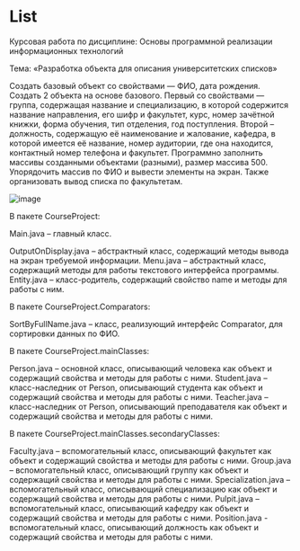# List
Курсовая работа по дисциплине: Основы программной реализации информационных технологий

Тема: «Разработка объекта для описания университетских списков»

Создать базовый объект со свойствами — ФИО, дата рождения.
Создать 2 объекта на основе базового. Первый со свойствами — группа, содержащая название и специализацию, в которой содержится название направления, его шифр и факультет, курс, номер зачётной книжки, форма обучения, тип отделения, год поступления.
Второй – должность, содержащую её наименование и жалование, кафедра, в которой имеется её название, номер аудитории, где она находится, контактный номер телефона и факультет.
Программно заполнить массивы созданными объектами (разными), размер
массива 500.
Упорядочить массив по ФИО и вывести элементы на экран. Также организовать вывод списка по факультетам.

![image](https://github.com/Aseev-Sergey/List/assets/85245803/08c2bdb6-fe0b-4ad2-9933-3a97a08fcef0)

В пакете CourseProject:

Main.java – главный класс.

OutputOnDisplay.java – абстрактный класс, содержащий методы вывода на экран требуемой информации.
Menu.java – абстрактный класс, содержащий методы для работы текстового интерфейса программы.
Entity.java – класс-родитель, содержащий свойство name и методы для работы с ним.

В пакете CourseProject.Comparators:

SortByFullName.java – класс, реализующий интерфейс Comparator, для сортировки данных по ФИО.

В пакете CourseProject.mainClasses:

Person.java – основной класс, описывающий человека как объект и содержащий свойства и методы для работы с ними.
Student.java – класс-наследник от Person, описывающий студента как объект и содержащий свойства и методы для работы с ними.
Teacher.java – класс-наследник от Person, описывающий преподавателя как объект и содержащий свойства и методы для работы с ними.

В пакете CourseProject.mainClasses.secondaryClasses:

Faculty.java – вспомогательный класс, описывающий факультет как объект и содержащий свойства и методы для работы с ними.
Group.java – вспомогательный класс, описывающий группу как объект и содержащий свойства и методы для работы с ними.
Specialization.java – вспомогательный класс, описывающий специализацию как объект и содержащий свойства и методы для работы с ними.
Pulpit.java – вспомогательный класс, описывающий кафедру как объект и содержащий свойства и методы для работы с ними.
Position.java - вспомогательный класс, описывающий должность как объект и содержащий свойства и методы для работы с ними.



